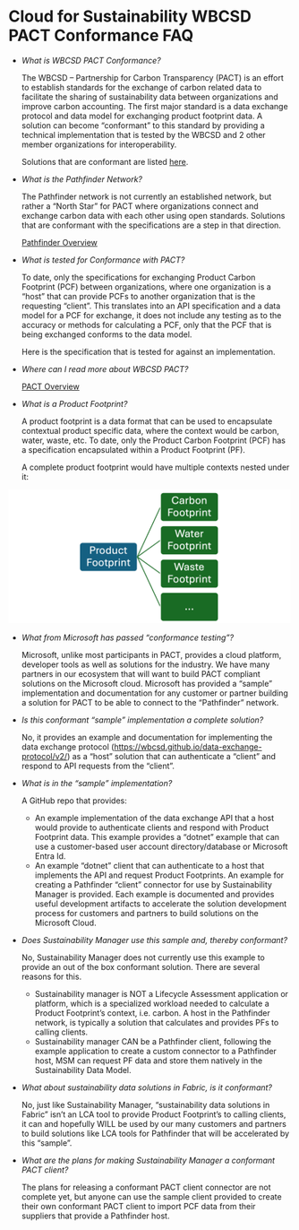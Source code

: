 # Cloud for Sustainability WBCSD PACT Conformance FAQ

- *What is WBCSD PACT Conformance?*

  The WBCSD – Partnership for Carbon Transparency (PACT) is an effort to establish standards for the exchange of carbon related data to facilitate the sharing of sustainability data between organizations and improve carbon accounting. The first major standard is a data exchange protocol and data model for exchanging product footprint data.  A solution can become “conformant” to this standard by providing a technical implementation that is tested by the WBCSD and 2 other member organizations for interoperability.

  Solutions that are conformant are listed [here](https://catalog.carbon-transparency.com). 

- *What is the Pathfinder Network?*

  The Pathfinder network is not currently an established network, but rather a “North Star” for PACT where organizations connect and exchange carbon data with each other using open standards. Solutions that are conformant with the specifications are a step in that direction.

  [Pathfinder Overview](https://www.carbon-transparency.com/media/srhhloun/pathfinder-framework.pdf)

- *What is tested for Conformance with PACT?*

  To date, only the specifications for exchanging Product Carbon Footprint (PCF) between organizations, where one organization is a “host” that can provide PCFs to another organization that is the requesting “client”. This translates into an API specification and a data model for a PCF for exchange, it does not include any testing as to the accuracy or methods for calculating a PCF, only that the PCF that is being exchanged conforms to the data model.

  Here is the specification that is tested for against an implementation.

- *Where can I read more about WBCSD PACT?*

  [PACT Overview](https://www.carbon-transparency.com)

- *What is a Product Footprint?*

  A product footprint is a data format that can be used to encapsulate contextual product specific data, where the context would be carbon, water, waste, etc.  To date, only the Product Carbon Footprint (PCF) has a specification encapsulated within a Product Footprint (PF).

  A complete product footprint would have multiple contexts nested under it:

![Product Footprint](./images/pf.png)

- *What from Microsoft has passed “conformance testing”?*

  Microsoft, unlike most participants in PACT, provides a cloud platform, developer tools as well as solutions for the industry. We have many partners in our ecosystem that will want to build PACT compliant solutions on the Microsoft cloud.  Microsoft has provided a “sample” implementation and documentation for any customer or partner building a solution for PACT to be able to connect to the “Pathfinder” network.

- *Is this conformant “sample” implementation a complete solution?*

  No, it provides an example and documentation for implementing the data exchange protocol (https://wbcsd.github.io/data-exchange-protocol/v2/) as a “host” solution that can authenticate a “client” and respond to API requests from the “client”.

- *What is in the “sample” implementation?*

  A GitHub repo that provides:
  - An example implementation of the data exchange API that a host would provide to authenticate clients and respond with Product Footprint data.  This example provides a “dotnet” example that can use a customer-based user account directory/database or Microsoft Entra Id.
  - An example “dotnet” client that can authenticate to a host that implements the API and request Product Footprints. An example for creating a Pathfinder “client” connector for use by Sustainability Manager is provided.
  Each example is documented and provides useful development artifacts to accelerate the solution development process for customers and partners to build solutions on the Microsoft Cloud.

- *Does Sustainability Manager use this sample and, thereby conformant?*

  No, Sustainability Manager does not currently use this example to provide an out of the box conformant solution. There are several reasons for this.
  - Sustainability manager is NOT a Lifecycle Assessment application or platform, which is a specialized workload needed to calculate a Product Footprint’s context, i.e. carbon. A host in the Pathfinder network, is typically a solution that calculates and provides PFs to calling clients.
  - Sustainability manager CAN be a Pathfinder client, following the example application to create a custom connector to a Pathfinder host, MSM can request PF data and store them natively in the Sustainability Data Model.

- *What about sustainability data solutions in Fabric, is it conformant?*

  No, just like Sustainability Manager, “sustainability data solutions in Fabric” isn’t an LCA tool to provide Product Footprint’s to calling clients, it can and hopefully WILL be used by our many customers and partners to build solutions like LCA tools for Pathfinder that will be accelerated by this “sample”.

- *What are the plans for making Sustainability Manager a conformant PACT client?*

  The plans for releasing a conformant PACT client connector are not complete yet, but anyone can use the sample client provided to create their own conformant PACT client to import PCF data from their suppliers that provide a Pathfinder host.
